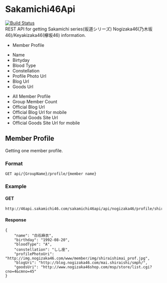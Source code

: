 # Sakamichi46Api
[![Build Status](https://travis-ci.org/kikutaro/Sakamichi46Api.svg?branch=master)](https://travis-ci.org/kikutaro/Sakamichi46Api)  
REST API for getting Sakamichi series(坂道シリーズ) Nogizaka46(乃木坂46)/Keyakizaka46(欅坂46) information.

+ Member Profile
 - Name
 - Birtyday
 - Blood Type
 - Constellation
 - Profile Photo Url
 - Blog Url
 - Goods Url
+ All Member Profile
+ Group Member Count
+ Official Blog Url
+ Official Blog Url for mobile
+ Official Goods Site Url
+ Official Goods Site Url for mobile

## Member Profile
Getting one member profile.
### Format
```
GET api/{GroupName}/profile/{member name}
```
### Example
#### GET
```
http://46api.sakamichi46.com/sakamichi46api/api/nogizaka46/profile/shiraishimai
```
#### Response
```
{
    "name": "白石麻衣",
    "birthday": "1992-08-20",
    "bloodType": "A",
    "constellation": "しし座",
    "profilePhotoUri": "http://img.nogizaka46.com/www/member/img/shiraishimai_prof.jpg",
    "blogUri": "http://blog.nogizaka46.com/mai.shiraishi/smph/",
    "goodsUri": "http://www.nogizaka46shop.com/msp/store/list.cgi?cno=4&cmno=45"
}
```
